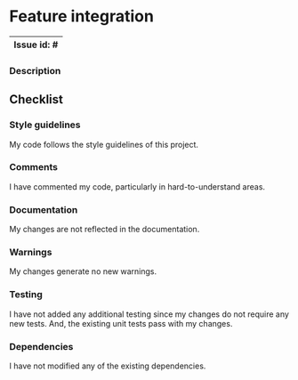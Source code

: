 <!-- 
Use this pull request template to request feature integration into the existing develop branch.
-->

Feature integration
===================

<!-- Provide the id of the feature solved. If none, provide a unique name for it. -->
| Issue id: # |
| :---------- |

### Description
<!-- Briefly describe the the problem your changes will solve. -->

Checklist
---------

### Style guidelines
<!-- If your code does not follow the style guidelines, please consider changing that. --> 
My code follows the style guidelines of this project.

### Comments
<!-- While too much commenting might be overwhelming, 
consider at the very least adding enough comments for the intellisense. 
If a special part of the code is tricky, consider adding comments in there as well.
-->
I have commented my code, particularly in hard-to-understand areas.

### Documentation
<!-- List any section added/removed/updated.
i.e.
- Added - PacakgeA.Docs
- Removed - PackageB.Docs
- Updated - PackageC.Docs/ClassA
-->
My changes are not reflected in the documentation.

### Warnings
<!-- List any new warnings. No need to list removed warnings. Use relative file paths.
i.e.
- warning CS8625: Cannot convert null literal to non-nullable reference type.[\src\Project\Project.csproj]
- warning CS8601: Possible null reference assignment. [\src\Project\Project.csproj]
-->
My changes generate no new warnings.

### Testing
<!-- List any added/removed/modified tests and the reason for the change.
i.e.
- Added - IoTCore.Extensions.Tests 
- Modified - IoTCore.Hosting by removing hardcoded string
-->
I have not added any additional testing since my changes do not require any new tests.
And, the existing unit tests pass with my changes.

### Dependencies
<!-- List any added/removed/upgraded/downgraded dependency. 
i.e.
- Upgraded - Microsoft.Azure.Devices.Client from 1.39.* to 1.40.*
- Removed - Microsoft.Extensions.Hosting version 6.0.0
-->
I have not modified any of the existing dependencies.

